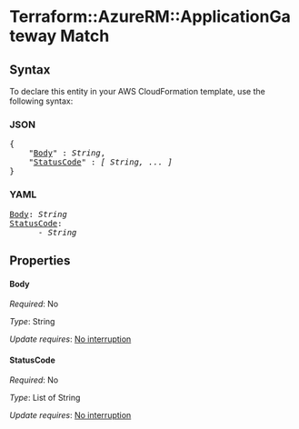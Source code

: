 # Terraform::AzureRM::ApplicationGateway Match

## Syntax

To declare this entity in your AWS CloudFormation template, use the following syntax:

### JSON

<pre>
{
    "<a href="#body" title="Body">Body</a>" : <i>String</i>,
    "<a href="#statuscode" title="StatusCode">StatusCode</a>" : <i>[ String, ... ]</i>
}
</pre>

### YAML

<pre>
<a href="#body" title="Body">Body</a>: <i>String</i>
<a href="#statuscode" title="StatusCode">StatusCode</a>: <i>
      - String</i>
</pre>

## Properties

#### Body

_Required_: No

_Type_: String

_Update requires_: [No interruption](https://docs.aws.amazon.com/AWSCloudFormation/latest/UserGuide/using-cfn-updating-stacks-update-behaviors.html#update-no-interrupt)

#### StatusCode

_Required_: No

_Type_: List of String

_Update requires_: [No interruption](https://docs.aws.amazon.com/AWSCloudFormation/latest/UserGuide/using-cfn-updating-stacks-update-behaviors.html#update-no-interrupt)

